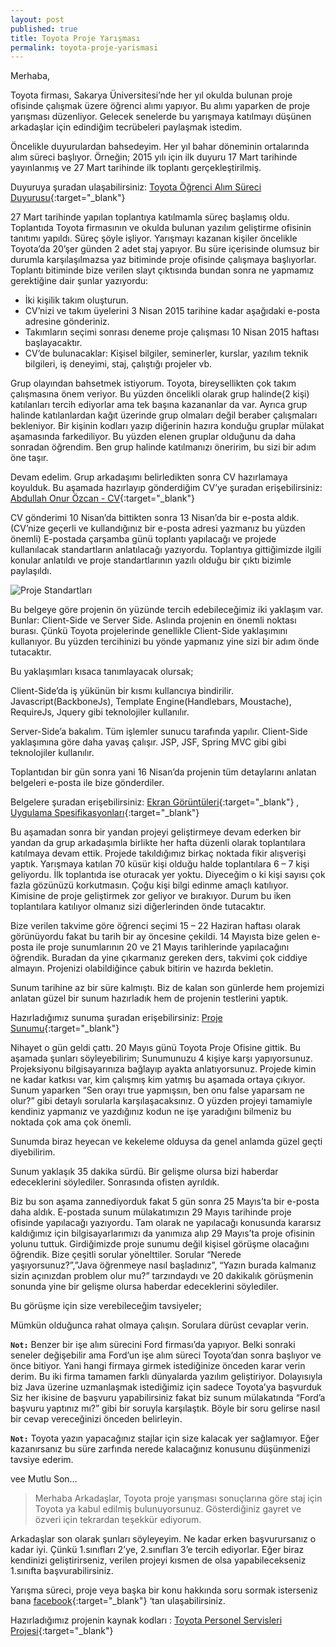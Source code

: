 ```yaml
---
layout: post
published: true
title: Toyota Proje Yarışması
permalink: toyota-proje-yarismasi
---
```

Merhaba,

Toyota firması, Sakarya Üniversitesi’nde her yıl okulda bulunan proje ofisinde çalışmak üzere öğrenci alımı yapıyor. Bu alımı yaparken de proje yarışması düzenliyor. Gelecek senelerde bu yarışmaya katılmayı düşünen arkadaşlar için edindiğim tecrübeleri paylaşmak istedim.

Öncelikle duyurulardan bahsedeyim. Her yıl bahar döneminin ortalarında alım süreci başlıyor. Örneğin; 2015 yılı için ilk duyuru 17 Mart tarihinde yayınlanmış ve 27 Mart tarihinde ilk toplantı gerçekleştirilmiş.

Duyuruya şuradan ulaşabilirsiniz: [Toyota Öğrenci Alım Süreci Duyurusu](http://cs.sakarya.edu.tr/tr/duyuru/goster/32196/toyota-yazilim-gelistirme-ofis-tanitimi-ve-ogrenci-alim-sureci "Toyota Öğrenci Alım Süreci Duyurusu"){:target="_blank"}

27 Mart tarihinde yapılan toplantıya katılmamla süreç başlamış oldu. Toplantıda Toyota firmasının ve okulda bulunan yazılım geliştirme ofisinin tanıtımı yapıldı. Süreç şöyle işliyor. Yarışmayı kazanan kişiler öncelikle Toyota’da 20’şer günden 2 adet staj yapıyor. Bu süre içerisinde olumsuz bir durumla karşılaşılmazsa yaz bitiminde proje ofisinde çalışmaya başlıyorlar. Toplantı bitiminde bize verilen slayt çıktısında bundan sonra ne yapmamız gerektiğine dair şunlar yazıyordu:

* İki kişilik takım oluşturun.
* CV’nizi ve takım üyelerini 3 Nisan 2015 tarihine kadar aşağıdaki e-posta adresine gönderiniz.
* Takımların seçimi sonrası deneme proje çalışması 10 Nisan 2015 haftası başlayacaktır.
* CV’de bulunacaklar: Kişisel bilgiler, seminerler, kurslar, yazılım teknik bilgileri, iş deneyimi, staj, çalıştığı projeler vb.

Grup olayından bahsetmek istiyorum. Toyota, bireysellikten çok takım çalışmasına önem veriyor. Bu yüzden öncelikli olarak grup halinde(2 kişi) katılanları tercih ediyorlar ama tek başına kazananlar da var. Ayrıca grup halinde katılanlardan kağıt üzerinde grup olmaları değil beraber çalışmaları bekleniyor. Bir kişinin kodları yazıp diğerinin hazıra konduğu gruplar mülakat aşamasında farkediliyor. Bu yüzden elenen gruplar olduğunu da daha sonradan öğrendim. Ben grup halinde katılmanızı öneririm, bu sizi bir adım öne taşır.

Devam edelim. Grup arkadaşımı belirledikten sonra CV hazırlamaya koyulduk. Bu aşamada hazırlayıp gönderdiğim CV’ye şuradan erişebilirsiniz: [Abdullah Onur Özcan - CV](/files/cv.pdf){:target="_blank"}

CV gönderimi 10 Nisan’da bittikten sonra 13 Nisan’da bir e-posta aldık. (CV’nize geçerli ve kullandığınız bir e-posta adresi yazmanız bu yüzden önemli) E-postada çarşamba günü toplantı yapılacağı ve projede kullanılacak standartların anlatılacağı yazıyordu. Toplantıya gittiğimizde ilgili konular anlatıldı ve proje standartlarının yazılı olduğu bir çıktı bizimle paylaşıldı.

![Proje Standartları]({{site.baseurl}}/img/11540920_10153368816272978_7981777724632925021_n.jpg)

Bu belgeye göre projenin ön yüzünde tercih edebileceğimiz iki yaklaşım var. Bunlar: Client-Side ve Server Side. Aslında projenin en önemli noktası burası. Çünkü Toyota projelerinde genellikle Client-Side yaklaşımını kullanıyor. Bu yüzden tercihinizi bu yönde yapmanız yine sizi bir adım önde tutacaktır.

Bu yaklaşımları kısaca tanımlayacak olursak;

Client-Side’da iş yükünün bir kısmı kullancıya bindirilir. Javascript(BackboneJs), Template Engine(Handlebars, Moustache), RequireJs, Jquery gibi teknolojiler kullanılır.

Server-Side’a bakalım. Tüm işlemler sunucu tarafında yapılır. Client-Side yaklaşımına göre daha yavaş çalışır. JSP, JSF, Spring MVC gibi gibi teknolojiler kullanılır.

Toplantıdan bir gün sonra yani 16 Nisan’da projenin tüm detaylarını anlatan belgeleri e-posta ile bize gönderdiler.

Belgelere şuradan erişebilirsiniz: [Ekran Görüntüleri](/files/screen-images.pdf){:target="_blank"} , [Uygulama Spesifikasyonları](/files/uygulama-spec.pdf){:target="_blank"}

Bu aşamadan sonra bir yandan projeyi geliştirmeye devam ederken bir yandan da grup arkadaşımla birlikte her hafta düzenli olarak toplantılara katılmaya devam ettik. Projede takıldığımız birkaç noktada fikir alışverişi yaptık. Yarışmaya katılan 70 küsür kişi olduğu halde toplantılara 6 – 7 kişi geliyordu. İlk toplantıda ise oturacak yer yoktu. Diyeceğim o ki kişi sayısı çok fazla gözünüzü korkutmasın. Çoğu kişi bilgi edinme amaçlı katılıyor. Kimisine de proje geliştirmek zor geliyor ve bırakıyor. Durum bu iken toplantılara katılıyor olmanız sizi diğerlerinden önde tutacaktır.

Bize verilen takvime göre öğrenci seçimi 15 – 22 Haziran haftası olarak görünüyordu fakat bu tarih bir ay öncesine çekildi. 14 Mayısta bize gelen e-posta ile proje sunumlarının 20 ve 21 Mayıs tarihlerinde yapılacağını öğrendik. Buradan da yine çıkarmanız gereken ders, takvimi çok ciddiye almayın. Projenizi olabildiğince çabuk bitirin ve hazırda bekletin.

Sunum tarihine az bir süre kalmıştı. Biz de kalan son günlerde hem projemizi anlatan güzel bir sunum hazırladık hem de projenin testlerini yaptık.

Hazırladığımız sunuma şuradan erişebilirsiniz: [Proje Sunumu](http://slides.com/onurozcan/toyota){:target="_blank"}

Nihayet o gün geldi çattı. 20 Mayıs günü Toyota Proje Ofisine gittik. Bu aşamada şunları söyleyebilirim; Sunumunuzu 4 kişiye karşı yapıyorsunuz. Projeksiyonu bilgisayarınıza bağlayıp ayakta anlatıyorsunuz. Projede kimin ne kadar katkısı var, kim çalışmış kim yatmış bu aşamada ortaya çıkıyor. Sunum yaparken “Sen orayı true yapmışsın, ben onu false yaparsam ne olur?” gibi detaylı sorularla karşılaşacaksınız. O yüzden projeyi tamamiyle kendiniz yapmanız ve yazdığınız kodun ne işe yaradığını bilmeniz bu noktada çok ama çok önemli.

Sunumda biraz heyecan ve kekeleme olduysa da genel anlamda güzel geçti diyebilirim.

Sunum yaklaşık 35 dakika sürdü. Bir gelişme olursa bizi haberdar edeceklerini söylediler. Sonrasında ofisten ayrıldık.

Biz bu son aşama zannediyorduk fakat 5 gün sonra 25 Mayıs’ta bir e-posta daha aldık. E-postada sunum mülakatımızın 29 Mayıs tarihinde proje ofisinde yapılacağı yazıyordu. Tam olarak ne yapılacağı konusunda kararsız kaldığımız için bilgisayarlarımızı da yanımıza alıp 29 Mayıs’ta proje ofisinin yolunu tuttuk. Girdiğimizde proje sunumu değil kişisel görüşme olacağını öğrendik. Bize çeşitli sorular yönelttiler. Sorular “Nerede yaşıyorsunuz?”,”Java öğrenmeye nasıl başladınız”, “Yazın burada kalmanız sizin açınızdan problem olur mu?” tarzındaydı  ve 20 dakikalık görüşmenin sonunda yine bir gelişme olursa haberdar edeceklerini söylediler.

Bu görüşme için size verebileceğim tavsiyeler;

Mümkün olduğunca rahat olmaya çalışın. Sorulara dürüst cevaplar verin.

**`Not:`** Benzer bir işe alım sürecini Ford firması’da yapıyor. Belki sonraki seneler değişebilir ama Ford’un işe alım süreci Toyota’dan sonra başlıyor ve önce bitiyor. Yani hangi firmaya girmek istediğinize önceden karar verin derim. Bu iki firma tamamen farklı dünyalarda yazılım geliştiriyor. Dolayısıyla biz Java üzerine uzmanlaşmak istediğimiz için sadece Toyota’ya başvurduk Siz her ikisine de başvuru yapabilirsiniz fakat biz sunum mülakatında “Ford’a başvuru yaptınız mı?” gibi bir soruyla karşılaştık. Böyle bir soru gelirse nasıl bir cevap vereceğinizi önceden belirleyin.

**`Not:`** Toyota yazın yapacağınız stajlar için size kalacak yer sağlamıyor. Eğer kazanırsanız bu süre zarfında nerede kalacağınız konusunu düşünmenizi tavsiye ederim.

vee Mutlu Son…

> Merhaba Arkadaşlar, Toyota proje yarışması sonuçlarına göre staj için Toyota ya kabul edilmiş bulunuyorsunuz. Gösterdiğiniz gayret ve özveri için tekrardan teşekkür ediyorum.

Arkadaşlar son olarak şunları söyleyeyim. Ne kadar erken başvurursanız o kadar iyi. Çünkü 1.sınıfları 2’ye, 2.sınıfları 3’e tercih ediyorlar. Eğer biraz kendinizi geliştirirseniz, verilen projeyi kısmen de olsa yapabilecekseniz 1.sınıfta başvurabilirsiniz.

Yarışma süreci, proje veya başka bir konu hakkında soru sormak isterseniz bana [facebook](https://www.facebook.com/onurozcn){:target="_blank"}
‘tan ulaşabilirsiniz. 

Hazırladığımız projenin kaynak kodları : [Toyota Personel Servisleri Projesi](https://bitbucket.org/thensa352/toyotaroute/src){:target="_blank"}
